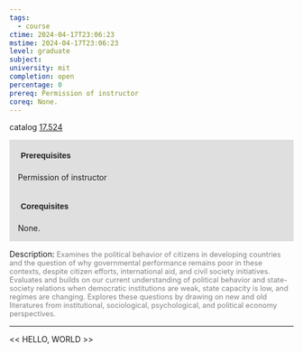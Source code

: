 ```yaml
---
tags:
  - course
ctime: 2024-04-17T23:06:23
mstime: 2024-04-17T23:06:23
level: graduate
subject: 
university: mit
completion: open
percentage: 0
prereq: Permission of instructor
coreq: None.
---
```


catalog [17.524](http://student.mit.edu/catalog/m17b.html#17.524)

<span style="display: block; padding: 15px; background-color: rgb(100, 100, 100, 0.2);"><font id="m_prereq1616_0" style="display: block; font-family: Arial, sans-serif; font-weight: bold; padding: 5px">Prerequisites</font><br><span id="prereq1616_0">Permission of instructor</span></span>
<span style="display: block; padding: 15px; background-color: rgb(100, 100, 100, 0.2);"><font id="m_coreq1616_0" style="display: block; font-family: Arial, sans-serif; font-weight: bold; padding: 5px">Corequisites</font><br><span id="coreq1616_0">None.</span></span>

<font style="">Description:</font>
<font style="color: grey; font-size: 0.8rem;">Examines the political behavior of citizens in developing countries and the question of why governmental performance remains poor in these contexts, despite citizen efforts, international aid, and civil society initiatives. Evaluates and builds on our current understanding of political behavior and state-society relations when democratic institutions are weak, state capacity is low, and regimes are changing. Explores these questions by drawing on new and old literatures from institutional, sociological, psychological, and political economy perspectives.</font>



---

<< HELLO, WORLD >>

